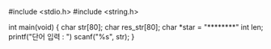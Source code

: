 #include <stdio.h>
#include <string.h>

int main(void)
{
    char str[80];
    char res_str[80];
    char *star = "********"
    int len;
    printf("단어 입력 : ")
    scanf("%s", str);
}
